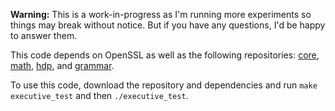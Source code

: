 **Warning:** This is a work-in-progress as I'm running more experiments so things may break without notice. But if you have any questions, I'd be happy to answer them.

This code depends on OpenSSL as well as the following repositories: [core](https://github.com/asaparov/core), [math](https://github.com/asaparov/math), [hdp](https://github.com/asaparov/hdp), and [grammar](https://github.com/asaparov/grammar).

To use this code, download the repository and dependencies and run `make executive_test` and then `./executive_test`.
